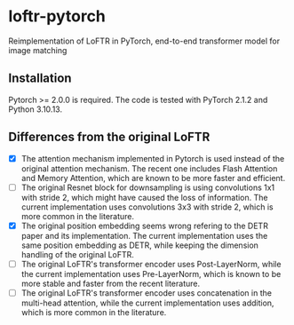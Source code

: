 # loftr-pytorch
Reimplementation of LoFTR in PyTorch, end-to-end transformer model for image matching

## Installation
Pytorch >= 2.0.0 is required. The code is tested with PyTorch 2.1.2 and Python 3.10.13.

## Differences from the original LoFTR
- [x] The attention mechanism implemented in Pytorch is used instead of the original attention mechanism. The recent one includes Flash Attention and Memory Attention, which are known to be more faster and efficient.
- [ ] The original Resnet block for downsampling is using convolutions 1x1 with stride 2, which might have caused the loss of information. The current implementation uses convolutions 3x3 with stride 2, which is more common in the literature.
- [x] The original position embedding seems wrong refering to the DETR paper and its implementation. The current implementation uses the same position embedding as DETR, while keeping the dimension handling of the original LoFTR.
- [ ] The original LoFTR's transformer encoder uses Post-LayerNorm, while the current implementation uses Pre-LayerNorm, which is known to be more stable and faster from the recent literature.
- [ ] The original LoFTR's transformer encoder uses concatenation in the multi-head attention, while the current implementation uses addition, which is more common in the literature.
